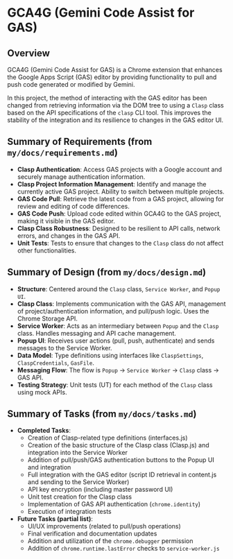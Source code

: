 # GCA4G (Gemini Code Assist for GAS)

## Overview

GCA4G (Gemini Code Assist for GAS) is a Chrome extension that enhances the Google Apps Script (GAS) editor by providing functionality to pull and push code generated or modified by Gemini.

In this project, the method of interacting with the GAS editor has been changed from retrieving information via the DOM tree to using a `Clasp` class based on the API specifications of the `clasp` CLI tool. This improves the stability of the integration and its resilience to changes in the GAS editor UI.

## Summary of Requirements (from `my/docs/requirements.md`)

- **Clasp Authentication**: Access GAS projects with a Google account and securely manage authentication information.
- **Clasp Project Information Management**: Identify and manage the currently active GAS project. Ability to switch between multiple projects.
- **GAS Code Pull**: Retrieve the latest code from a GAS project, allowing for review and editing of code differences.
- **GAS Code Push**: Upload code edited within GCA4G to the GAS project, making it visible in the GAS editor.
- **Clasp Class Robustness**: Designed to be resilient to API calls, network errors, and changes in the GAS API.
- **Unit Tests**: Tests to ensure that changes to the `Clasp` class do not affect other functionalities.

## Summary of Design (from `my/docs/design.md`)

- **Structure**: Centered around the `Clasp` class, `Service Worker`, and `Popup UI`.
- **Clasp Class**: Implements communication with the GAS API, management of project/authentication information, and pull/push logic. Uses the Chrome Storage API.
- **Service Worker**: Acts as an intermediary between `Popup` and the `Clasp` class. Handles messaging and API cache management.
- **Popup UI**: Receives user actions (pull, push, authenticate) and sends messages to the Service Worker.
- **Data Model**: Type definitions using interfaces like `ClaspSettings`, `ClaspCredentials`, `GasFile`.
- **Messaging Flow**: The flow is `Popup` -> `Service Worker` -> `Clasp` class -> GAS API.
- **Testing Strategy**: Unit tests (UT) for each method of the `Clasp` class using mock APIs.

## Summary of Tasks (from `my/docs/tasks.md`)

- **Completed Tasks**:
  - Creation of Clasp-related type definitions (interfaces.js)
  - Creation of the basic structure of the Clasp class (Clasp.js) and integration into the Service Worker
  - Addition of pull/push/GAS authentication buttons to the Popup UI and integration
  - Full integration with the GAS editor (script ID retrieval in content.js and sending to the Service Worker)
  - API key encryption (including master password UI)
  - Unit test creation for the Clasp class
  - Implementation of GAS API authentication (`chrome.identity`)
  - Execution of integration tests
- **Future Tasks (partial list)**:
  - UI/UX improvements (related to pull/push operations)
  - Final verification and documentation updates
  - Addition and utilization of the `chrome.debugger` permission
  - Addition of `chrome.runtime.lastError` checks to `service-worker.js`